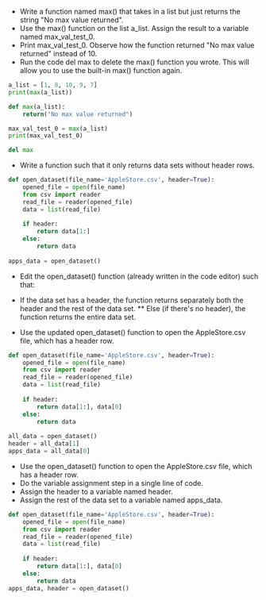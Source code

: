 * Write a function named max() that takes in a list but just returns the string "No max value returned".
* Use the max() function on the list a_list. Assign the result to a variable named max_val_test_0.
* Print max_val_test_0. Observe how the function returned "No max value returned" instead of 10.
* Run the code del max to delete the max() function you wrote. This will allow you to use the built-in max() function again.

```python
a_list = [1, 8, 10, 9, 7]
print(max(a_list))

def max(a_list):
    return("No max value returned")

max_val_test_0 = max(a_list)
print(max_val_test_0)

del max
```

* Write a function such that it only returns data sets without header rows.

```python
def open_dataset(file_name='AppleStore.csv', header=True):        
    opened_file = open(file_name)
    from csv import reader
    read_file = reader(opened_file)
    data = list(read_file)
    
    if header:
        return data[1:]
    else:
        return data
    
apps_data = open_dataset()
```

* Edit the open_dataset() function (already written in the code editor) such that:

* If the data set has a header, the function returns separately both the header and the rest of the data set.
** Else (if there's no header), the function returns the entire data set.

* Use the updated open_dataset() function to open the AppleStore.csv file, which has a header row.

```python
def open_dataset(file_name='AppleStore.csv', header=True):        
    opened_file = open(file_name)
    from csv import reader
    read_file = reader(opened_file)
    data = list(read_file)
    
    if header:
        return data[1:], data[0]
    else:
        return data
    
all_data = open_dataset()
header = all_data[1]
apps_data = all_data[0]
```

* Use the open_dataset() function to open the AppleStore.csv file, which has a header row.
* Do the variable assignment step in a single line of code.
* Assign the header to a variable named header.
* Assign the rest of the data set to a variable named apps_data.

```python
def open_dataset(file_name='AppleStore.csv', header=True):        
    opened_file = open(file_name)
    from csv import reader
    read_file = reader(opened_file)
    data = list(read_file)
    
    if header:
        return data[1:], data[0]
    else:
        return data
apps_data, header = open_dataset()
```


